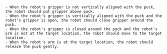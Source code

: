 
    - When the robot's gripper is not vertically aligned with the puck, the robot should put gripper above puck. 
    - When the robot's gripper is vertically aligned with the puck and the robot's gripper is open, the robot should close gripper around the puck. 
    - When the robot's gripper is closed around the puck and the robot's arm is not at the target location, the robot should move to the target location. 
    - When the robot's arm is at the target location, the robot should release the puck gently.